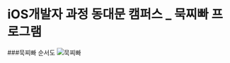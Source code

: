 # iOS개발자 과정 동대문 캠퍼스 _ 묵찌빠 프로그램



###묵찌빠 순서도 
![묵찌빠](https://github.com/happykwon/sessac_week_1/assets/149054154/e4d79bae-9dd8-49c9-a5a7-8b5a367a91e8)


